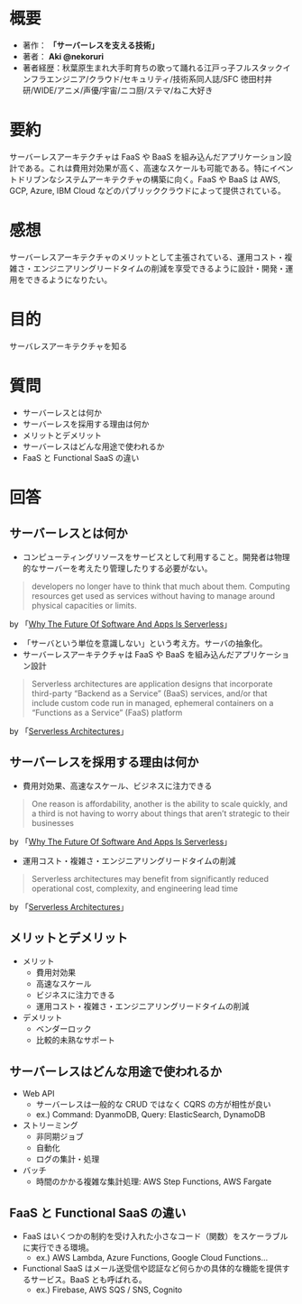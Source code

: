# 概要

- 著作： **「サーバーレスを支える技術」**
- 著者： **Aki @nekoruri**
- 著者経歴：秋葉原生まれ大手町育ちの歌って踊れる江戸っ子フルスタックインフラエンジニア/クラウド/セキュリティ/技術系同人誌/SFC 徳田村井研/WIDE/アニメ/声優/宇宙/ニコ厨/ステマ/ねこ大好き

# 要約

サーバーレスアーキテクチャは FaaS や BaaS を組み込んだアプリケーション設計である。これは費用対効果が高く、高速なスケールも可能である。特にイベントドリブンなシステムアーキテクチャの構築に向く。FaaS や BaaS は AWS, GCP, Azure, IBM Cloud などのパブリッククラウドによって提供されている。

# 感想

サーバーレスアーキテクチャのメリットとして主張されている、運用コスト・複雑さ・エンジニアリングリードタイムの削減を享受できるように設計・開発・運用をできるようになりたい。

# 目的

サーバレスアーキテクチャを知る

# 質問

- サーバーレスとは何か
- サーバーレスを採用する理由は何か
- メリットとデメリット
- サーバーレスはどんな用途で使われるか
- FaaS と Functional SaaS の違い

# 回答

## サーバーレスとは何か

- コンピューティングリソースをサービスとして利用すること。開発者は物理的なサーバーを考えたり管理したりする必要がない。

> developers no longer have to think that much about them. Computing resources get used as services without having to manage around physical capacities or limits.

by 「[Why The Future Of Software And Apps Is Serverless](https://readwrite.com/2012/10/15/why-the-future-of-software-and-apps-is-serverless/)」

- 「サーバという単位を意識しない」という考え方。サーバの抽象化。
- サーバーレスアーキテクチャは FaaS や BaaS を組み込んだアプリケーション設計

> Serverless architectures are application designs that incorporate third-party “Backend as a Service” (BaaS) services, and/or that include custom code run in managed, ephemeral containers on a “Functions as a Service” (FaaS) platform

by 「[Serverless Architectures](https://martinfowler.com/articles/serverless.html)」

## サーバーレスを採用する理由は何か

- 費用対効果、高速なスケール、ビジネスに注力できる

> One reason is affordability, another is the ability to scale quickly, and a third is not having to worry about things that aren’t strategic to their businesses

by 「[Why The Future Of Software And Apps Is Serverless](https://readwrite.com/2012/10/15/why-the-future-of-software-and-apps-is-serverless/)」

- 運用コスト・複雑さ・エンジニアリングリードタイムの削減

> Serverless architectures may benefit from significantly reduced operational cost, complexity, and engineering lead time

by 「[Serverless Architectures](https://martinfowler.com/articles/serverless.html)」

## メリットとデメリット

- メリット
  - 費用対効果
  - 高速なスケール
  - ビジネスに注力できる
  - 運用コスト・複雑さ・エンジニアリングリードタイムの削減
- デメリット
  - ベンダーロック
  - 比較的未熟なサポート

## サーバーレスはどんな用途で使われるか

- Web API
  - サーバーレスは一般的な CRUD ではなく CQRS の方が相性が良い
  - ex.) Command: DyanmoDB, Query: ElasticSearch, DynamoDB
- ストリーミング
  - 非同期ジョブ
  - 自動化
  - ログの集計・処理
- バッチ
  - 時間のかかる複雑な集計処理: AWS Step Functions, AWS Fargate

## FaaS と Functional SaaS の違い

- FaaS はいくつかの制約を受け入れた小さなコード（関数）をスケーラブルに実行できる環境。
  - ex.) AWS Lambda, Azure Functions, Google Cloud Functions...
- Functional SaaS はメール送受信や認証など何らかの具体的な機能を提供するサービス。BaaS とも呼ばれる。
  - ex.) Firebase, AWS SQS / SNS, Cognito
